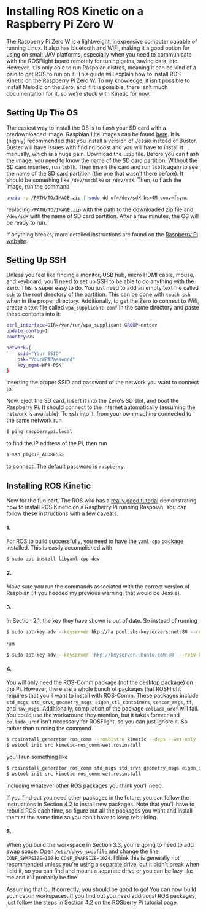 Installing ROS Kinetic on a Raspberry Pi Zero W
===============================================

The Raspberry Pi Zero W is a lightweight, inexpensive computer capable of running Linux. It also has bluetooth and WiFi, making it a good option for using on small UAV platforms, especially when you need to communicate with the ROSFlight board remotely for tuning gains, saving data, etc. However, it is only able to run Raspbian distros, meaning it can be kind of a pain to get ROS to run on it. This guide will explain how to install ROS Kinetic on the Raspberry Pi Zero W. To my knowledge, it isn't possible to install Melodic on the Zero, and if it is possible, there isn't much documentation for it, so we're stuck with Kinetic for now.

## Setting Up The OS ##

The easiest way to install the OS is to flash your SD card with a predownloaded image. Raspbian Lite images can be found [here](https://downloads.raspberrypi.org/raspbian_lite/images/). It is (highly) recommended that you install a version of Jessie instead of Buster. Buster will have issues with finding boost and you will have to install it manually, which is a huge pain.
Download the `.zip` file. Before you can flash the image, you need to know the name of the SD card partition. Without the SD card inserted, run `lsblk`. Then insert the card and run `lsblk` again to see the name of the SD card partition (the one that wasn't there before). It should be something like `/dev/mmcblk0` or `/dev/sdX`. Then, to flash the image, run the command

```bash
unzip -p /PATH/TO/IMAGE.zip | sudo dd of=/dev/sdX bs=4M conv=fsync
```

replacing `/PATH/TO/IMAGE.zip` with the path to the downloaded zip file and  `/dev/sdX` with the name of SD card partition. After a few minutes, the OS will be ready to run.

If anything breaks, more detailed instructions are found on the [Raspberry Pi website](https://www.raspberrypi.org/documentation/installation/installing-images/linux.md).

## Setting Up SSH ##

Unless you feel like finding a monitor, USB hub, micro HDMI cable, mouse, and keyboard, you'll need to set up SSH to be able to do anything with the Zero. This is super easy to do. You just need to add an empty text file called `ssh` to the root directory of the partition. This can be done with `touch ssh` when in the proper directory. Additionally, to get the Zero to connect to Wifi, create a text file called `wpa_supplicant.conf` in the same directory and paste these contents into it:

```bash
ctrl_interface=DIR=/var/run/wpa_supplicant GROUP=netdev
update_config=1
country=US

network={
    ssid="Your SSID"
    psk="YourWPAPassword"
    key_mgmt=WPA-PSK
}
```
inserting the proper SSID and password of the network you want to connect to.

Now, eject the SD card, insert it into the Zero's SD slot, and boot the Raspberry Pi. It should connect to the internet automatically (assuming the network is available). To ssh into it, from your own machine connected to the same network run

```bash
$ ping raspberrypi.local
```

to find the IP address of the Pi, then run

```bash
$ ssh pi@<IP_ADDRESS>
```

to connect. The default password is `raspberry`.

## Installing ROS Kinetic ##

Now for the fun part. The ROS wiki has a [really good tutorial](https://wiki.ros.org/ROSberryPi/Installing%20ROS%20Kinetic%20on%20the%20Raspberry%20Pi) demonstrating how to install ROS Kinetic on a Raspberry Pi running Raspbian. You can follow these instructions with a few caveats.

#### 1. ####

For ROS to build successfully, you need to have the `yaml-cpp` package installed. This is easily accomplished with

```bash
$ sudo apt install libyaml-cpp-dev
```

#### 2. ####

Make sure you run the commands associated with the correct version of Raspbian (if you heeded my previous warning, that would be Jessie).

#### 3. ####

In Section 2.1, the key they have shown is out of date. So instead of running

```bash
$ sudo apt-key adv --keyserver hkp://ha.pool.sks-keyservers.net:80 --recv-key 421C365BD9FF1F717815A3895523BAEEB01FA116
```

run

```bash
$ sudo apt-key adv --keyserver 'hkp://keyserver.ubuntu.com:80' --recv-key C1CF6E31E6BADE8868B172B4F42ED6FBAB17C654
```

#### 4. ####

You will only need the ROS-Comm package (not the desktop package) on the Pi. However, there are a whole bunch of packages that ROSFlight requires that you'll want to install with ROS-Comm. These packages include `std_msgs`, `std_srvs`, `geometry_msgs`, `eigen_stl_containers`, `sensor_msgs`, `tf`, and `nav_msgs`. Additionally, compilation of the package `collada_urdf` will fail. You could use the workaround they mention, but it takes forever and `collada_urdf` isn't necessary for ROSFlight, so you can just ignore it. So rather than running the command

```bash
$ rosinstall_generator ros_comm --rosdistro kinetic --deps --wet-only --tar > kinetic-ros_comm-wet.rosinstall
$ wstool init src kinetic-ros_comm-wet.rosinstall
```

you'll run something like

```bash
$ rosinstall_generator ros_comm std_msgs std_srvs geometry_msgs eigen_stl_containers sensor_msgs tf nav_msgs --rosdistro kinetic --deps --wet-only --exclude collada_parser collada_urdf --tar > kinetic-ros_comm-wet.rosinstall
$ wstool init src kinetic-ros_comm-wet.rosinstall
```

including whatever other ROS packages you think you'll need.

If you find out you need other packages in the future, you can follow the instructions in Section 4.2 to install new packages. Note that you'll have to rebuild ROS each time, so figure out all the packages you want and install them at the same time so you don't have to keep rebuilding.

#### 5. ####

When you build the workspace in Section 3.3, you're going to need to add swap space. Open `/etc/dphys_swapfile` and change the line `CONF_SWAPSIZE=100` to `CONF_SWAPSIZE=1024`. I think this is generally not recommended unless you're using a separate drive, but it didn't break when I did it, so you can find and mount a separate drive or you can be lazy like me and it'll probably be fine.


Assuming that built correctly, you should be good to go! You can now build your catkin workspaces. If you find out you need additional ROS packages, just follow the steps in Section 4.2 on the ROSberry Pi tutorial page.
